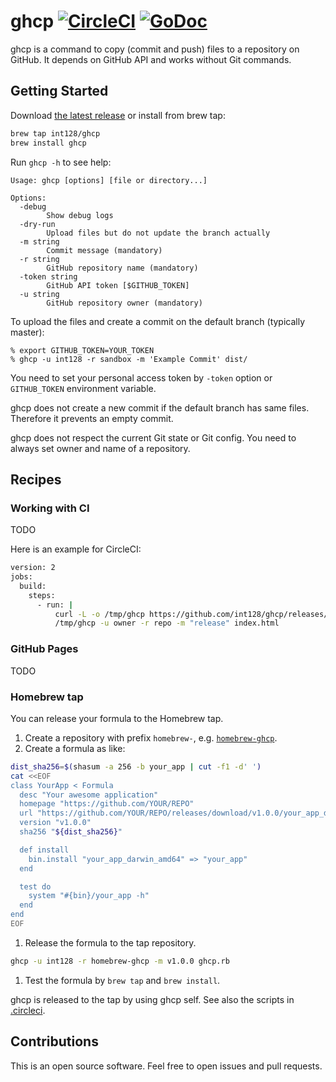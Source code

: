 # ghcp [![CircleCI](https://circleci.com/gh/int128/ghcp.svg?style=shield)](https://circleci.com/gh/int128/ghcp) [![GoDoc](https://godoc.org/github.com/int128/ghcp?status.svg)](https://godoc.org/github.com/int128/ghcp)

ghcp is a command to copy (commit and push) files to a repository on GitHub.
It depends on GitHub API and works without Git commands.


## Getting Started

Download [the latest release](https://github.com/int128/ghcp/releases) or install from brew tap:

```sh
brew tap int128/ghcp
brew install ghcp
```

Run `ghcp -h` to see help:

```
Usage: ghcp [options] [file or directory...]

Options:
  -debug
    	Show debug logs
  -dry-run
    	Upload files but do not update the branch actually
  -m string
    	Commit message (mandatory)
  -r string
    	GitHub repository name (mandatory)
  -token string
    	GitHub API token [$GITHUB_TOKEN]
  -u string
    	GitHub repository owner (mandatory)
```

To upload the files and create a commit on the default branch (typically master):

```
% export GITHUB_TOKEN=YOUR_TOKEN
% ghcp -u int128 -r sandbox -m 'Example Commit' dist/
```

You need to set your personal access token by `-token` option or `GITHUB_TOKEN` environment variable.

ghcp does not create a new commit if the default branch has same files.
Therefore it prevents an empty commit.

ghcp does not respect the current Git state or Git config.
You need to always set owner and name of a repository.


## Recipes

### Working with CI

TODO

Here is an example for CircleCI:

```sh
version: 2
jobs:
  build:
    steps:
      - run: |
          curl -L -o /tmp/ghcp https://github.com/int128/ghcp/releases/download/$GHCP_VERSION/ghcp_linux_amd64
          /tmp/ghcp -u owner -r repo -m "release" index.html
```

### GitHub Pages

TODO

### Homebrew tap

You can release your formula to the Homebrew tap.

1. Create a repository with prefix `homebrew-`, e.g. [`homebrew-ghcp`](https://github.com/int128/homebrew-ghcp).
1. Create a formula as like:
```sh
dist_sha256=$(shasum -a 256 -b your_app | cut -f1 -d' ')
cat <<EOF
class YourApp < Formula
  desc "Your awesome application"
  homepage "https://github.com/YOUR/REPO"
  url "https://github.com/YOUR/REPO/releases/download/v1.0.0/your_app_darwin_amd64"
  version "v1.0.0"
  sha256 "${dist_sha256}"

  def install
    bin.install "your_app_darwin_amd64" => "your_app"
  end

  test do
    system "#{bin}/your_app -h"
  end
end
EOF
```
1. Release the formula to the tap repository.
```sh
ghcp -u int128 -r homebrew-ghcp -m v1.0.0 ghcp.rb
```
1. Test the formula by `brew tap` and `brew install`.

ghcp is released to the tap by using ghcp self.
See also the scripts in [.circleci](.circleci).


## Contributions

This is an open source software.
Feel free to open issues and pull requests.
